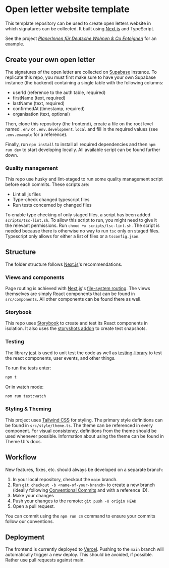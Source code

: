 # Open letter website template

This template repository can be used to create open letters website in which signatures can be collected. It built using [Next.js](https://nextjs.org/) and TypeScript.

See the project [_PlanerInnen für Deutsche Wohnen & Co Enteignen_](https://github.com/vogelino/planerinnenfuerdwe) for an example.

## Create your own open letter

The signatures of the open letter are collected on [Supabase](http://supabase.io) instance. To replicate this repo, you must first make sure to have your own Supabase instance (the backend) containing a single table with the following columns:

- userId (reference to the auth table, required)
- firstName (text, required)
- lastName (text, required)
- confirmedAt (timestamp, required)
- organisation (text, optional)

Then, clone this repository (the frontend), create a file on the root level named `.env` or `.env.development.local` and fill in the required values (see `.env.example` for a reference).

Finally, run `npm install` to install all required dependencies and then `npm run dev` to start developing locally. All available script can be found further down.

### Quality management

This repo use husky and lint-staged to run some quality management script before each commits. These scripts are:
- Lint all js files
- Type-check changed typescript files
- Run tests concerned by changed files

To enable type checking of only staged files, a script has been added `scripts/tsc-lint.sh`. To allow this script to run, you might need to give it the relevant permissions. Run `chmod +x scripts/tsc-lint.sh`. The script is needed because there is otherwise no way to run `tsc` only on staged files. Typescript only allows for either a list of files or a `tsconfig.json`. 

## Structure

The folder structure follows [Next.js](https://nextjs.org/)'s recommendations.

### Views and components

Page routing is achieved with [Next.js](https://nextjs.org/)'s [file-system routing](https://nextjs.org/docs/routing/introduction). The views themselves are simply React components that can be found in `src/components`. All other components can be found there as well.

### Storybook

This repo uses [Storybook](https://storybook.js.org/) to create and test its React components in isolation.
It also uses the [storyshots addon](https://storybook.js.org/docs/react/workflows/snapshot-testing#gatsby-focus-wrapper) to create test snapshots.

### Testing

The library [jest](https://jestjs.io/) is used to unit test the code as well as [testing-library](https://testing-library.com/) to test the react components, user events, and other things.

To run the tests enter:
```sh
npm t
```

Or in watch mode:
```sh
nom run test:watch
```

### Styling & Theming

This project uses [Tailwind CSS](http://tailwindcss.com) for styling. The primary style definitions can be found in `src/style/theme.ts`. The theme can be referenced in every component. For visual consistency, definitions from the theme should be used whenever possible. Information about using the theme can be found in Theme UI's docs.

## Workflow

New features, fixes, etc. should always be developed on a separate branch:

1. In your local repository, checkout the `main` branch.
2. Run `git checkout -b <name-of-your-branch>` to create a new branch (ideally following [Conventional Commits](https://www.conventionalcommits.org/en/v1.0.0/) and with a reference ID).
3. Make your changes
4. Push your changes to the remote: `git push -U origin HEAD`
5. Open a pull request.

You can commit using the `npm run cm` command to ensure your commits follow our conventions.

## Deployment

The frontend is currently deployed to [Vercel](https://vercel.com/). Pushing to the `main` branch will automatically trigger a new deploy. This should be avoided, if possible. Rather use pull requests against main.

